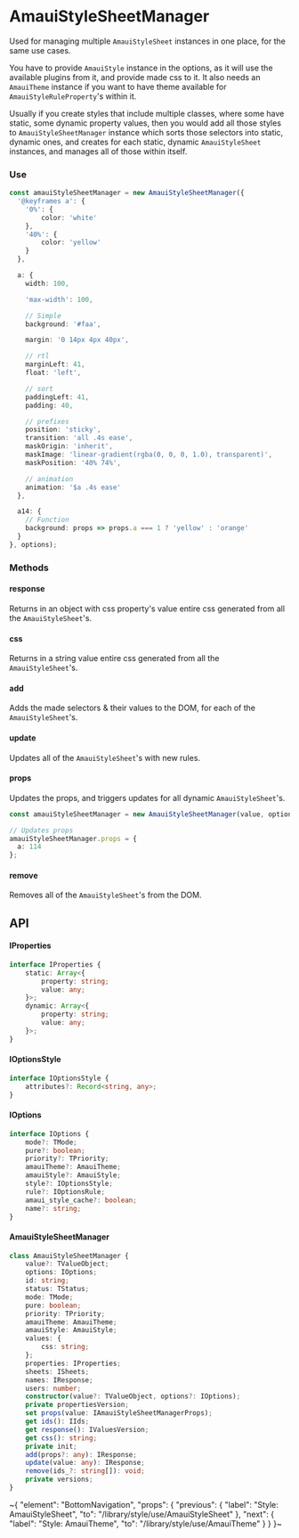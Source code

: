 
# AmauiStyleSheetManager

Used for managing multiple `AmauiStyleSheet` instances in one place, for the same use cases.

You have to provide `AmauiStyle` instance in the options, as it will use the available plugins from it, and provide made css to it. It also needs an `AmauiTheme` instance if you want to have theme available for `AmauiStyleRuleProperty`'s within it.

Usually if you create styles that include multiple classes, where some have static, some dynamic property values, then you would add all those styles to `AmauiStyleSheetManager` instance which sorts those selectors into static, dynamic ones, and creates for each static, dynamic `AmauiStyleSheet` instances, and manages all of those within itself.

### Use

```ts
const amauiStyleSheetManager = new AmauiStyleSheetManager({
  '@keyframes a': {
    '0%': {
        color: 'white'
    },
    '40%': {
        color: 'yellow'
    }
  },

  a: {
    width: 100,

    'max-width': 100,

    // Simple
    background: '#faa',

    margin: '0 14px 4px 40px',

    // rtl
    marginLeft: 41,
    float: 'left',

    // sort
    paddingLeft: 41,
    padding: 40,

    // prefixes
    position: 'sticky',
    transition: 'all .4s ease',
    maskOrigin: 'inherit',
    maskImage: 'linear-gradient(rgba(0, 0, 0, 1.0), transparent)',
    maskPosition: '40% 74%',

    // animation
    animation: '$a .4s ease'
  },

  a14: {
    // Function
    background: props => props.a === 1 ? 'yellow' : 'orange'
  }
}, options);
```

### Methods

#### response

Returns in an object with css property's value entire css generated from all the `AmauiStyleSheet`'s.

#### css

Returns in a string value entire css generated from all the `AmauiStyleSheet`'s.

#### add

Adds the made selectors & their values to the DOM, for each of the `AmauiStyleSheet`'s.

#### update

Updates all of the `AmauiStyleSheet`'s with new rules.

#### props

Updates the props, and triggers updates for all dynamic `AmauiStyleSheet`'s.

```ts
const amauiStyleSheetManager = new AmauiStyleSheetManager(value, options);

// Updates props
amauiStyleSheetManager.props = {
  a: 114
};
```

#### remove

Removes all of the `AmauiStyleSheet`'s from the DOM.

## API

#### IProperties

```ts
interface IProperties {
    static: Array<{
        property: string;
        value: any;
    }>;
    dynamic: Array<{
        property: string;
        value: any;
    }>;
}
```

#### IOptionsStyle

```ts
interface IOptionsStyle {
    attributes?: Record<string, any>;
}
```

#### IOptions

```ts
interface IOptions {
    mode?: TMode;
    pure?: boolean;
    priority?: TPriority;
    amauiTheme?: AmauiTheme;
    amauiStyle?: AmauiStyle;
    style?: IOptionsStyle;
    rule?: IOptionsRule;
    amaui_style_cache?: boolean;
    name?: string;
}
```

#### AmauiStyleSheetManager

```ts
class AmauiStyleSheetManager {
    value?: TValueObject;
    options: IOptions;
    id: string;
    status: TStatus;
    mode: TMode;
    pure: boolean;
    priority: TPriority;
    amauiTheme: AmauiTheme;
    amauiStyle: AmauiStyle;
    values: {
        css: string;
    };
    properties: IProperties;
    sheets: ISheets;
    names: IResponse;
    users: number;
    constructor(value?: TValueObject, options?: IOptions);
    private propertiesVersion;
    set props(value: IAmauiStyleSheetManagerProps);
    get ids(): IIds;
    get response(): IValuesVersion;
    get css(): string;
    private init;
    add(props?: any): IResponse;
    update(value: any): IResponse;
    remove(ids_?: string[]): void;
    private versions;
}
```


~{
  "element": "BottomNavigation",
  "props": {
    "previous": {
      "label": "Style: AmauiStyleSheet",
      "to": "/library/style/use/AmauiStyleSheet"
    },
    "next": {
      "label": "Style: AmauiTheme",
      "to": "/library/style/use/AmauiTheme"
    }
  }
}~
